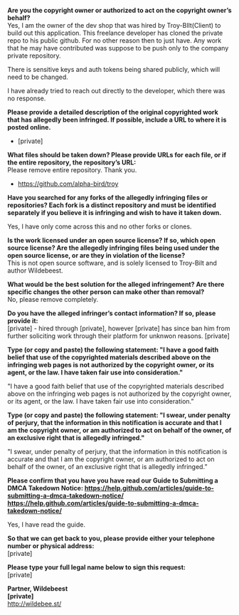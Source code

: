 **Are you the copyright owner or authorized to act on the copyright owner’s
behalf?**  
Yes, I am the owner of the dev shop that was hired by Troy-BIlt(Client) to
build out this application. This freelance developer has cloned the private
repo to his public github. For no other reason then to just have. Any work
that he may have contributed was suppose to be push only to the company
private repository.

There is sensitive keys and auth tokens being shared publicly, which will
need to be changed.

I have already tried to reach out directly to the developer, which there
was no response.

**Please provide a detailed description of the original copyrighted work
that has allegedly been infringed. If possible, include a URL to where it
is posted online.**  

- [private]  

**What files should be taken down? Please provide URLs for each file, or if
the entire repository, the repository’s URL:**  
Please remove entire repository. Thank you.

- https://github.com/alpha-bird/troy

**Have you searched for any forks of the allegedly infringing files or
repositories? Each fork is a distinct repository and must be identified
separately if you believe it is infringing and wish to have it taken down.**  

Yes, I have only come across this and no other forks or clones.

**Is the work licensed under an open source license? If so, which open
source license? Are the allegedly infringing files being used under the
open source license, or are they in violation of the license?**  
This is not open source software, and is solely licensed to Troy-Bilt and
author Wildebeest.

**What would be the best solution for the alleged infringement? Are there
specific changes the other person can make other than removal?**  
No, please remove completely.

**Do you have the alleged infringer’s contact information? If so, please
provide it:**  
[private] - hired through [private], however [private] has since ban him
from further soliciting work through their platform for unknwon reasons.
[private]

**Type (or copy and paste) the following statement: "I have a good faith
belief that use of the copyrighted materials described above on the
infringing web pages is not authorized by the copyright owner, or its
agent, or the law. I have taken fair use into consideration."**  

"I have a good faith belief that use of the copyrighted materials described
above on the infringing web pages is not authorized by the copyright owner,
or its agent, or the law. I have taken fair use into consideration.”

**Type (or copy and paste) the following statement: "I swear, under penalty
of perjury, that the information in this notification is accurate and that
I am the copyright owner, or am authorized to act on behalf of the owner,
of an exclusive right that is allegedly infringed."**  

"I swear, under penalty of perjury, that the information in this
notification is accurate and that I am the copyright owner, or am
authorized to act on behalf of the owner, of an exclusive right that is
allegedly infringed.”

**Please confirm that you have you have read our Guide to Submitting a DMCA
Takedown
Notice: https://help.github.com/articles/guide-to-submitting-a-dmca-takedown-notice/
<https://help.github.com/articles/guide-to-submitting-a-dmca-takedown-notice/>**  

Yes, I have read the guide.

**So that we can get back to you, please provide either your telephone
number or physical address:**  
[private]  

**Please type your full legal name below to sign this request:**  
[private]  

**Partner, Wildebeest**  
**[private]**  
<http://wildebee.st/>
